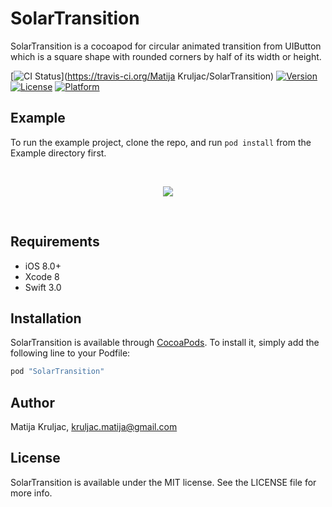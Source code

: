 # SolarTransition

SolarTransition is a cocoapod for circular animated transition from UIButton which is a square shape with rounded corners by half of its width or height.

[![CI Status](http://img.shields.io/travis/MatijaKruljac/SolarTransition.svg?style=flat)](https://travis-ci.org/Matija Kruljac/SolarTransition)
[![Version](https://img.shields.io/cocoapods/v/SolarTransition.svg?style=flat)](http://cocoapods.org/pods/SolarTransition)
[![License](https://img.shields.io/cocoapods/l/SolarTransition.svg?style=flat)](http://cocoapods.org/pods/SolarTransition)
[![Platform](https://img.shields.io/cocoapods/p/SolarTransition.svg?style=flat)](http://cocoapods.org/pods/SolarTransition)

## Example

To run the example project, clone the repo, and run `pod install` from the Example directory first.

</br>
<p>
<p align="center">
<img src="https://github.com/MatijaKruljac/SolarTransition/blob/master/solartransition.gif?raw=true" >
</p>
</br>

## Requirements

- iOS 8.0+
- Xcode 8
- Swift 3.0

## Installation

SolarTransition is available through [CocoaPods](http://cocoapods.org). To install
it, simply add the following line to your Podfile:

```swift
pod "SolarTransition"
```

## Author

Matija Kruljac, kruljac.matija@gmail.com

## License

SolarTransition is available under the MIT license. See the LICENSE file for more info.
